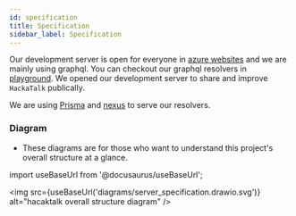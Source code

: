 ```yaml
---
id: specification
title: Specification
sidebar_label: Specification
---
```


Our development server is open for everyone in [azure websites](https://hackatalk.azurewebsites.net) and we are mainly using graphql. You can checkout our graphql resolvers in [playground](https://hackatalk.azurewebsites.net/graphql). We opened our development server to share and improve `HackaTalk` publically.

We are using [Prisma](https://www.prisma.io) and [nexus](https://nexus.js.org/docs/nexus-prisma) to serve our resolvers.

### Diagram
- These diagrams are for those who want to understand this project's overall structure at a glance.

import useBaseUrl from '@docusaurus/useBaseUrl';

<img src={useBaseUrl('diagrams/server_specification.drawio.svg')} alt="hacaktalk overall structure diagram" />
